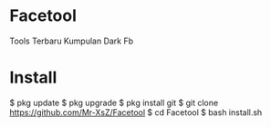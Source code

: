 # Facetool
Tools Terbaru Kumpulan Dark Fb 


# Install 

$ pkg update 
$ pkg upgrade 
$ pkg install git
$ git clone https://github.com/Mr-XsZ/Facetool
$ cd Facetool
$ bash install.sh
